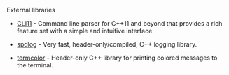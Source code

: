 External libraries

- [CLI11](https://github.com/CLIUtils/CLI11) - Command line parser for C++11 and beyond that provides a rich feature set with a simple and intuitive interface.

- [spdlog](https://github.com/gabime/spdlog) - Very fast, header-only/compiled, C++ logging library.

- [termcolor](https://github.com/ikalnytskyi/termcolor) - Header-only C++ library for printing colored messages to the terminal.